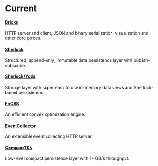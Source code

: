 # Current

#### [Bricks](https://github.com/C5T/Current/blob/master/Bricks/README.md)
HTTP server and client, JSON and binary serialization, visualization and other core pieces.

#### [Sherlock](https://github.com/C5T/Current/blob/master/Sherlock/README.md)
Structured, append-only, immutable data persistence layer with publish-subscribe.

#### [Sherlock/Yoda](https://github.com/C5T/Current/blob/master/Sherlock/yoda/README.md)
Storage layer with super easy to use in-memory data views and Sherlock-based persistence.

#### [FnCAS](https://github.com/C5T/Current/blob/master/FnCAS/README.md)
An efficient convex optimization engine.

#### [EventCollector](https://github.com/C5T/Current/blob/master/EventCollector/README.md)
An extensible event collecting HTTP server.

#### [CompactTSV](https://github.com/C5T/Current/blob/master/CompactTSV/)
Low-level compact persistence layer with 1+ GB/s throughput.
